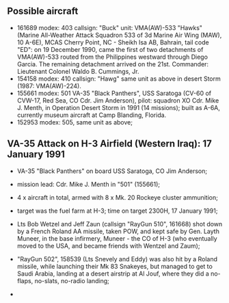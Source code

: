 ## Possible aircraft

- 161689 modex: 403 callsign: "Buck" unit: VMA(AW)-533 "Hawks" (Marine All-Weather Attack Squadron 533 of 3d Marine Air Wing (MAW), 10 A-6E), MCAS Cherry Point, NC - Sheikh Isa AB, Bahrain, tail code "ED": on 19 December 1990, came the first of two detachments of VMA(AW)-533 routed from the Philippines westward through Diego Garcia. The remaining detachment arrived on the 21st. Commander: Lieutenant Colonel Waldo B. Cummings, Jr.
- 154158 modex: 410 callsign: "Hawg" same unit as above in desert Storm (1987: VMA(AW)-224).
- 155661 modex: 501 VA-35 "Black Panthers", USS Saratoga (CV-60 of CVW-17, Red Sea, CO Cdr. Jim Anderson), pilot: squadron XO Cdr. Mike J. Menth, in Operation Desert Storm in 1991 (14 missions); built as A-6A, currently museum aircraft at Camp Blanding, Florida.
- 152953 modex: 505, same unit as above;

## VA-35 Attack on H-3 Airfield (Western Iraq): 17 January 1991

- VA-35 "Black Panthers" on board USS Saratoga, CO Jim Anderson;
- mission lead: Cdr. Mike J. Menth in "501" (155661);
- 4 x aircraft in total, armed with 8 x Mk. 20 Rockeye cluster ammunition;
- target was the fuel farm at H-3; time on target 2300H, 17 January 1991;
- Lts Bob Wetzel and Jeff Zaun (callsign "RayGun 510", 161668) shot down by a French Roland AA missile, taken POW, and kept safe by Gen. Layth Muneer, in the base infirmery, Muneer - the CO of H-3 (who eventually moved to the USA, and became friends with Wentzel and Zaum);
- "RayGun 502", 158539 (Lts Snevely and Eddy) was also hit by a Roland missile, while launching their Mk 83 Snakeyes, but managed to get to Saudi Arabia, landing at a desert airstrip at Al Jouf, where they did a no-flaps, no-slats, no-radio landing;

- 

